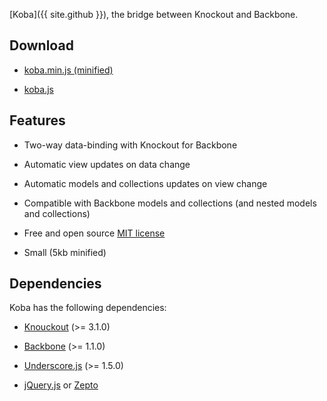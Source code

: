 [Koba]({{ site.github }}), the bridge between Knockout and Backbone.

## Download

* [koba.min.js (minified)](http://mathieumast.github.io/koba/js/koba.min.js)

* [koba.js](http://mathieumast.github.io/koba/js/koba.js)

## Features

* Two-way data-binding with Knockout for Backbone

* Automatic view updates on data change

* Automatic models and collections updates on view change

* Compatible with Backbone models and collections (and nested models and collections)

* Free and open source [MIT license](http://opensource.org/licenses/mit-license.php)

* Small (5kb minified)

## Dependencies

Koba has the following dependencies:

* [Knouckout](http://knockoutjs.com/) (>= 3.1.0)

* [Backbone](http://backbonejs.org/) (>= 1.1.0)

* [Underscore.js](http://underscorejs.org/) (>= 1.5.0)

* [jQuery.js](http://jquery.com/) or [Zepto](http://zeptojs.com/)

